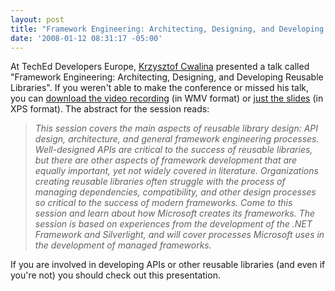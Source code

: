 ```yaml
---
layout: post
title: "Framework Engineering: Architecting, Designing, and Developing Reusable Libraries"
date: '2008-01-12 08:31:17 -05:00'
---
```


At TechEd Developers Europe, [Krzysztof Cwalina](http://blogs.msdn.com/kcwalina) presented a talk called "Framework Engineering: Architecting, Designing, and Developing Reusable Libraries". If you weren't able to make the conference or missed his talk, you can [download the video recording](http://download.microsoft.com/download/b/d/1/bd133733-9647-445f-bc06-238ae9c0dd48/FrameworkEngineering.wmv) (in WMV format) or [just the slides](http://blogs.msdn.com/kcwalina/attachment/7031258.ashx) (in XPS format). The abstract for the session reads:

> *This session covers the main aspects of reusable library design: API design, architecture, and general framework engineering processes. Well-designed APIs are critical to the success of reusable libraries, but there are other aspects of framework development that are equally important, yet not widely covered in literature. Organizations creating reusable libraries often struggle with the process of managing dependencies, compatibility, and other design processes so critical to the success of modern frameworks. Come to this session and learn about how Microsoft creates its frameworks. The session is based on experiences from the development of the .NET Framework and Silverlight, and will cover processes Microsoft uses in the development of managed frameworks.*

If you are involved in developing APIs or other reusable libraries (and even if you're not) you should check out this presentation.
